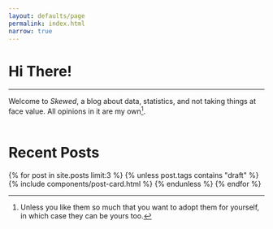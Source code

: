 ```yaml
---
layout: defaults/page
permalink: index.html
narrow: true
---
```

# Hi There!
---
Welcome to _Skewed_, a blog about data, statistics, and not taking things
at face value. All opinions in it are my
own[^opinions].  
<br />

[^opinions]:
    Unless you like them so much that you want to adopt them
    for yourself, in which case they can be yours too.

# Recent Posts

{% for post in site.posts limit:3 %}
{% unless post.tags contains "draft" %}
{% include components/post-card.html %}
{% endunless %}
{% endfor %}
